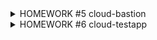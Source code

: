 <details><summary> HOMEWORK #5 cloud-bastion </summary>
Command in one line: 

ssh -A -t appuser@35.210.245.165 ssh 10.132.0.7

Alias way: in ~/.ssh/config paste:

Host bastion
User appuser
HostName 35.210.245.165
ForwardAgent yes
IdentityFile ~/.ssh/appuser

Host someinternalhost
User appuser
HostName 10.132.0.7
IdentityFile ~/.ssh/appuser
ProxyJump bastion

Pritunl settings:

bastion_IP = 35.210.245.165
someinternalhost_IP = 10.132.0.7

sudo certbot certonly \
  --standalone \
  --non-interactive \
  --agree-tos \
  --email test@mail.com \
  --domains bastion_ip.sslip.io \
  --pre-hook 'sudo systemctl stop pritunl.service' \
  --post-hook 'sudo systemctl start pritunl.service'
</details>

<details><summary> HOMEWORK #6 cloud-testapp </summary>

testapp_IP = 35.202.63.243
testapp_port = 9292

gcloud compute instances create reddit-app --boot-disk-size=10GB --image-family ubuntu-1604-lts --image-project=ubuntu-os-cloud --machine-type=g1-small  --tags puma-server  --restart-on-failure --metadata startup-script-url=gs://yvb583-otus-startupscript/startup_all.sh

gcloud compute firewall-rules create default-puma-server --action allow --target-tags puma-server --rules tcp:9292 --enable-logging

</details>

